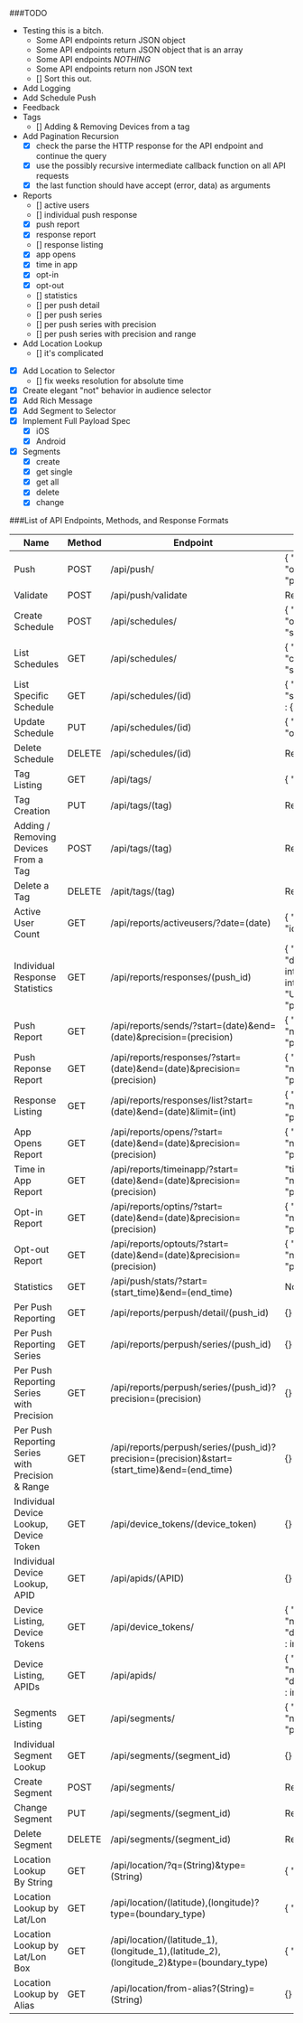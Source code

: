 ###TODO
* Testing this is a bitch.
  * Some API endpoints return JSON object
  * Some API endpoints return JSON object that is an array
  * Some API endpoints *NOTHING*
  * Some API endpoints return non JSON text
  * [] Sort this out.
* Add Logging
* Add Schedule Push
* Feedback
* Tags
  * [] Adding & Removing Devices from a tag
* Add Pagination Recursion
  * [X] check the parse the HTTP response for the API endpoint and continue the query
  * [X] use the possibly recursive intermediate callback function on all API requests
  * [X] the last function should have accept (error, data) as arguments
* Reports
  * [] active users
  * [] individual push response
  * [X] push report
  * [X] response report
  * [] response listing
  * [X] app opens
  * [X] time in app
  * [X] opt-in
  * [X] opt-out
  * [] statistics
  * [] per push detail
  * [] per push series
  * [] per push series with precision
  * [] per push series with precision and range
* Add Location Lookup
  * [] it's complicated
* [x] Add Location to Selector
  * [] fix weeks resolution for absolute time
* [X] Create elegant "not" behavior in audience selector
* [X] Add Rich Message
* [X] Add Segment to Selector
* [X] Implement Full Payload Spec
  * [X] iOS
  * [X] Android
* [x] Segments
  * [x] create
  * [x] get single
  * [x] get all
  * [x] delete
  * [x] change

###List of API Endpoints, Methods, and Response Formats

| Name | Method | Endpoint  | Reponse Format   |
| ---- | ------ | --------- | ---------------  |
| Push | POST | /api/push/ | { "ok":boolean, "operation_id" : UUID, "push_ids" : [] }  |
| Validate | POST | /api/push/validate | Rely on Status Codes. |
| Create Schedule | POST | /api/schedules/ | { "ok":boolean, "operation_id" : UUID, "schedule_urls" : [] } |
| List Schedules | GET | /api/schedules/ | { "ok":boolean, "count" : integer, "schedules" : [] } |
| List Specific Schedule | GET | /api/schedules/(id) | { "name" : String, "schedule" : {}, "push" : {} |
| Update Schedule | PUT | /api/schedules/(id) | { "ok": boolean, "operation_id" : UUID } |
| Delete Schedule | DELETE | /api/schedules/(id) | Rely on Status Codes |
| Tag Listing | GET | /api/tags/ | { "tags": [] } |
| Tag Creation | PUT | /api/tags/(tag) | Rely on Status Code. |
| Adding / Removing Devices From a Tag | POST | /api/tags/(tag) | Rely on Status Code. |
| Delete a Tag | DELETE | /apit/tags/(tag) | Rely on Status Code. |
| Active User Count | GET | /api/reports/activeusers/?date=(date) | { "android" : integer, "ios" : integer } |
| Individual Response Statistics | GET | /api/reports/responses/(push_id) | { "push_uuid": UUID , "direct_responses": integer , "sends": integer , "push_type": "UNICAST_PUSH", "push_time": Date() } |
| Push Report | GET | /api/reports/sends/?start=(date)&end=(date)&precision=(precision) | { "sends" : [], "next_page" : String, "prev_page" : String }
| Push Reponse Report | GET | /api/reports/responses/?start=(date)&end=(date)&precision=(precision) | { "responses" : [], "next_page" : String, "prev_page" : String }
| Response Listing | GET | /api/reports/responses/list?start=(date)&end=(date)&limit=(int) | { "pushes" : [], "next_page" : String, "prev_page" : String }
| App Opens Report | GET | /api/reports/opens/?start=(date)&end=(date)&precision=(precision) | { "opens" : [] , "next_page" : String, "prev_page" : String }
| Time in App Report | GET | /api/reports/timeinapp/?start=(date)&end=(date)&precision=(precision) | "timeinapp" : [], "next_page" : String, "prev_page" : String }
| Opt-in Report | GET | /api/reports/optins/?start=(date)&end=(date)&precision=(precision) | { "optins" : [], "next_page" : String, "prev_page" : String }
| Opt-out Report | GET | /api/reports/optouts/?start=(date)&end=(date)&precision=(precision) | { "optouts" : [] , "next_page" : String, "prev_page" : String }
| Statistics | GET | /api/push/stats/?start=(start_time)&end=(end_time) | Not documented. |
| Per Push Reporting | GET | /api/reports/perpush/detail/(push_id) | {} |
| Per Push Reporting Series | GET | /api/reports/perpush/series/(push_id) | {} |
| Per Push Reporting Series with Precision | GET | /api/reports/perpush/series/(push_id)?precision=(precision) | {} |
| Per Push Reporting Series with Precision & Range | GET | /api/reports/perpush/series/(push_id)?precision=(precision)&start=(start_time)&end=(end_time) | {} |
| Individual Device Lookup, Device Token | GET | /api/device_tokens/(device_token) | {} |
| Individual Device Lookup, APID | GET | /api/apids/(APID) | {} |
| Device Listing, Device Tokens | GET | /api/device_tokens/ | { "device_tokens" : [], "next_page" : String, "device_tokens_count" : integer }
| Device Listing, APIDs | GET | /api/apids/ | { "apids" : [], "next_page" : String, "device_tokens_count" : integer }
| Segments Listing | GET | /api/segments/ | { "segments" : [], "next_page" : String, "prev_page" : String }
| Individual Segment Lookup | GET | /api/segments/(segment_id) | {} |
| Create Segment | POST | /api/segments/ | Rely on Status Codes |
| Change Segment | PUT | /api/segments/(segment_id) | Rely on Status Codes. |
| Delete Segment | DELETE | /api/segments/(segment_id) | Rely on Status Codes. |
| Location Lookup By String | GET | /api/location/?q=(String)&type=(String) | { "features" : [] } |
| Location Lookup by Lat/Lon | GET | /api/location/(latitude),(longitude)?type=(boundary_type) | { "features" : [] } |
| Location Lookup by Lat/Lon Box | GET | /api/location/(latitude_1),(longitude_1),(latitude_2),(longitude_2)&type=(boundary_type) | { "features" : [] } |
| Location Lookup by Alias | GET | /api/location/from-alias?(String)=(String) | {} |

